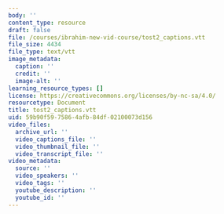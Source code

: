 ```yaml
---
body: ''
content_type: resource
draft: false
file: /courses/ibrahim-new-vid-course/tost2_captions.vtt
file_size: 4434
file_type: text/vtt
image_metadata:
  caption: ''
  credit: ''
  image-alt: ''
learning_resource_types: []
license: https://creativecommons.org/licenses/by-nc-sa/4.0/
resourcetype: Document
title: tost2_captions.vtt
uid: 59b90f59-7586-4afb-84df-02100073d156
video_files:
  archive_url: ''
  video_captions_file: ''
  video_thumbnail_file: ''
  video_transcript_file: ''
video_metadata:
  source: ''
  video_speakers: ''
  video_tags: ''
  youtube_description: ''
  youtube_id: ''
---
```

